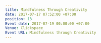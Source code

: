 ```yaml
---
title: Mindfulness Through Creativity
date: 2017-07-17 07:52:00 +07:00
position: 13
Event date: 2017-07-19 00:00:00 +07:00
Venue: Clickspace
Event URL: Mindfulness through Creativity
---
```


